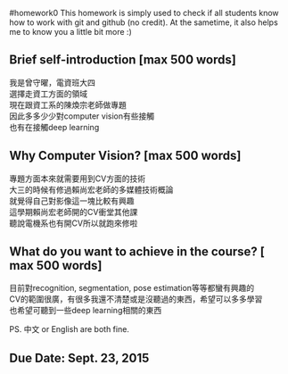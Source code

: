 #homework0
This homework is simply used to check if all students know how to work with git and github (no credit).
At the sametime, it also helps me to know you a little bit more :)

## Brief self-introduction [max 500 words]
我是曾守曜，電資班大四<br>
選擇走資工方面的領域<br>
現在跟資工系的陳煥宗老師做專題<br>
因此多多少少對computer vision有些接觸<br>
也有在接觸deep learning<br>

## Why Computer Vision? [max 500 words]
專題方面本來就需要用到CV方面的技術<br>
大三的時候有修過賴尚宏老師的多媒體技術概論<br>
就覺得自己對影像這一塊比較有興趣<br>
這學期賴尚宏老師開的CV衝堂其他課<br>
聽說電機系也有開CV所以就跑來修啦<br>

## What do you want to achieve in the course? [ max 500 words]
目前對recognition, segmentation, pose estimation等等都蠻有興趣的<br>
CV的範圍很廣，有很多我還不清楚或是沒聽過的東西，希望可以多多學習<br>
也希望可聽到一些deep learning相關的東西<br>

PS. 中文 or English are both fine.

## Due Date: Sept. 23, 2015
